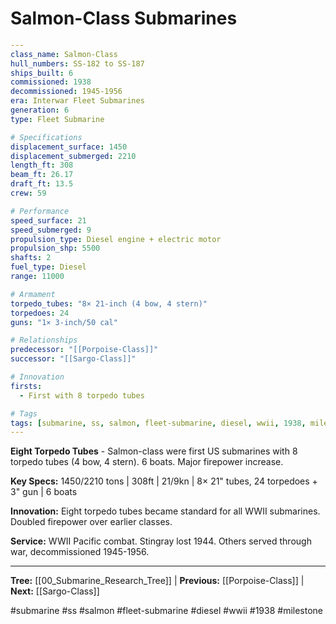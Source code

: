 # Salmon-Class Submarines

```yaml
---
class_name: Salmon-Class
hull_numbers: SS-182 to SS-187
ships_built: 6
commissioned: 1938
decommissioned: 1945-1956
era: Interwar Fleet Submarines
generation: 6
type: Fleet Submarine

# Specifications
displacement_surface: 1450
displacement_submerged: 2210
length_ft: 308
beam_ft: 26.17
draft_ft: 13.5
crew: 59

# Performance
speed_surface: 21
speed_submerged: 9
propulsion_type: Diesel engine + electric motor
propulsion_shp: 5500
shafts: 2
fuel_type: Diesel
range: 11000

# Armament
torpedo_tubes: "8× 21-inch (4 bow, 4 stern)"
torpedoes: 24
guns: "1× 3-inch/50 cal"

# Relationships
predecessor: "[[Porpoise-Class]]"
successor: "[[Sargo-Class]]"

# Innovation
firsts:
  - First with 8 torpedo tubes

# Tags
tags: [submarine, ss, salmon, fleet-submarine, diesel, wwii, 1938, milestone]
---
```

**Eight Torpedo Tubes** - Salmon-class were first US submarines with 8 torpedo tubes (4 bow, 4 stern). 6 boats. Major firepower increase.

**Key Specs:** 1450/2210 tons | 308ft | 21/9kn | 8× 21" tubes, 24 torpedoes + 3" gun | 6 boats

**Innovation:** Eight torpedo tubes became standard for all WWII submarines. Doubled firepower over earlier classes.

**Service:** WWII Pacific combat. Stingray lost 1944. Others served through war, decommissioned 1945-1956.

---
**Tree:** [[00_Submarine_Research_Tree]] | **Previous:** [[Porpoise-Class]] | **Next:** [[Sargo-Class]]

#submarine #ss #salmon #fleet-submarine #diesel #wwii #1938 #milestone
